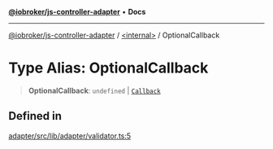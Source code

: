 [**@iobroker/js-controller-adapter**](../../README.md) • **Docs**

***

[@iobroker/js-controller-adapter](../../globals.md) / [\<internal\>](../README.md) / OptionalCallback

# Type Alias: OptionalCallback

> **OptionalCallback**: `undefined` \| [`Callback`](Callback.md)

## Defined in

[adapter/src/lib/adapter/validator.ts:5](https://github.com/ioBroker/ioBroker.js-controller/blob/51faba7cbec9601fb6a2f5142cb3a117e78ab588/packages/adapter/src/lib/adapter/validator.ts#L5)
